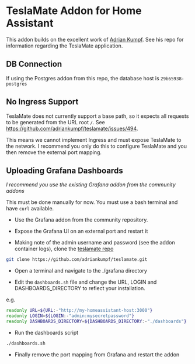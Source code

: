 # TeslaMate Addon for Home Assistant

This addon builds on the excellent work of [Adrian Kumpf](https://github.com/adriankumpf/teslamate). See his repo for information regarding the TeslaMate application.

## DB Connection

If using the Postgres addon from this repo, the database host is ```29b65938-postgres```

## No Ingress Support

TeslaMate does not currently support a base path, so it expects all requests to be generated from the URL root ```/```.
See https://github.com/adriankumpf/teslamate/issues/494.

This means we cannot implement Ingress and must expose TeslaMate to the network.
I recommend you only do this to configure TeslaMate and you then remove the external port mapping.

## Uploading Grafana Dashboards

*I recommend you use the existing Grafana addon from the community addons*

This must be done manually for now. You must use a bash terminal and have ```curl``` available.

- Use the Grafana addon from the community repository.

- Expose the Grafana UI on an external port and restart it

- Making  note of the admin username and password (see the addon container logs), clone the [teslamate repo](https://github.com/adriankumpf/teslamate)

```bash
git clone https://github.com/adriankumpf/teslamate.git
```

- Open a terminal and navigate to the ./grafana directory

- Edit the ```dashboards.sh``` file and change the URL, LOGIN and DASHBOARDS_DIRECTORY to reflect your installation.

e.g.

```bash
readonly URL=${URL:-"http://my-homeassistant-host:3000"}
readonly LOGIN=${LOGIN:-"admin:mysecretpassword"}
readonly DASHBOARDS_DIRECTORY=${DASHBOARDS_DIRECTORY:-"./dashboards"}
```

- Run the dashboards script

```bash
./dashboards.sh
```

- Finally remove the port mapping from Grafana and restart the addon
